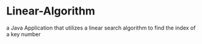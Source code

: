 # Linear-Algorithm
a Java Application that utilizes a linear search algorithm to find the index of a key number
